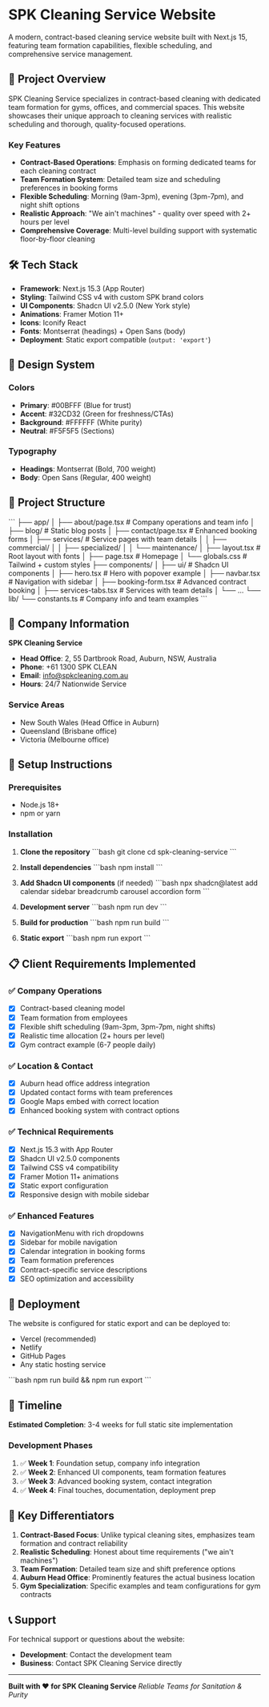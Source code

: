 # SPK Cleaning Service Website

A modern, contract-based cleaning service website built with Next.js 15, featuring team formation capabilities, flexible scheduling, and comprehensive service management.

## 🚀 Project Overview

SPK Cleaning Service specializes in contract-based cleaning with dedicated team formation for gyms, offices, and commercial spaces. This website showcases their unique approach to cleaning services with realistic scheduling and thorough, quality-focused operations.

### Key Features

- **Contract-Based Operations**: Emphasis on forming dedicated teams for each cleaning contract
- **Team Formation System**: Detailed team size and scheduling preferences in booking forms
- **Flexible Scheduling**: Morning (9am-3pm), evening (3pm-7pm), and night shift options
- **Realistic Approach**: "We ain't machines" - quality over speed with 2+ hours per level
- **Comprehensive Coverage**: Multi-level building support with systematic floor-by-floor cleaning

## 🛠 Tech Stack

- **Framework**: Next.js 15.3 (App Router)
- **Styling**: Tailwind CSS v4 with custom SPK brand colors
- **UI Components**: Shadcn UI v2.5.0 (New York style)
- **Animations**: Framer Motion 11+
- **Icons**: Iconify React
- **Fonts**: Montserrat (headings) + Open Sans (body)
- **Deployment**: Static export compatible (`output: 'export'`)

## 🎨 Design System

### Colors
- **Primary**: #00BFFF (Blue for trust)
- **Accent**: #32CD32 (Green for freshness/CTAs)
- **Background**: #FFFFFF (White purity)
- **Neutral**: #F5F5F5 (Sections)

### Typography
- **Headings**: Montserrat (Bold, 700 weight)
- **Body**: Open Sans (Regular, 400 weight)

## 📁 Project Structure

\`\`\`
├── app/
│   ├── about/page.tsx           # Company operations and team info
│   ├── blog/                    # Static blog posts
│   ├── contact/page.tsx         # Enhanced booking forms
│   ├── services/                # Service pages with team details
│   │   ├── commercial/
│   │   ├── specialized/
│   │   └── maintenance/
│   ├── layout.tsx               # Root layout with fonts
│   ├── page.tsx                 # Homepage
│   └── globals.css              # Tailwind + custom styles
├── components/
│   ├── ui/                      # Shadcn UI components
│   ├── hero.tsx                 # Hero with popover example
│   ├── navbar.tsx               # Navigation with sidebar
│   ├── booking-form.tsx         # Advanced contract booking
│   ├── services-tabs.tsx        # Services with team details
│   └── ...
└── lib/
    └── constants.ts             # Company info and team examples
\`\`\`

## 🏢 Company Information

**SPK Cleaning Service**
- **Head Office**: 2, 55 Dartbrook Road, Auburn, NSW, Australia
- **Phone**: +61 1300 SPK CLEAN
- **Email**: info@spkcleaning.com.au
- **Hours**: 24/7 Nationwide Service

### Service Areas
- New South Wales (Head Office in Auburn)
- Queensland (Brisbane office)
- Victoria (Melbourne office)

## 🔧 Setup Instructions

### Prerequisites
- Node.js 18+ 
- npm or yarn

### Installation

1. **Clone the repository**
   \`\`\`bash
   git clone <repository-url>
   cd spk-cleaning-service
   \`\`\`

2. **Install dependencies**
   \`\`\`bash
   npm install
   \`\`\`

3. **Add Shadcn UI components** (if needed)
   \`\`\`bash
   npx shadcn@latest add calendar sidebar breadcrumb carousel accordion form
   \`\`\`

4. **Development server**
   \`\`\`bash
   npm run dev
   \`\`\`

5. **Build for production**
   \`\`\`bash
   npm run build
   \`\`\`

6. **Static export**
   \`\`\`bash
   npm run export
   \`\`\`

## 📋 Client Requirements Implemented

### ✅ Company Operations
- [x] Contract-based cleaning model
- [x] Team formation from employees
- [x] Flexible shift scheduling (9am-3pm, 3pm-7pm, night shifts)
- [x] Realistic time allocation (2+ hours per level)
- [x] Gym contract example (6-7 people daily)

### ✅ Location & Contact
- [x] Auburn head office address integration
- [x] Updated contact forms with team preferences
- [x] Google Maps embed with correct location
- [x] Enhanced booking system with contract options

### ✅ Technical Requirements
- [x] Next.js 15.3 with App Router
- [x] Shadcn UI v2.5.0 components
- [x] Tailwind CSS v4 compatibility
- [x] Framer Motion 11+ animations
- [x] Static export configuration
- [x] Responsive design with mobile sidebar

### ✅ Enhanced Features
- [x] NavigationMenu with rich dropdowns
- [x] Sidebar for mobile navigation
- [x] Calendar integration in booking forms
- [x] Team formation preferences
- [x] Contract-specific service descriptions
- [x] SEO optimization and accessibility

## 🚀 Deployment

The website is configured for static export and can be deployed to:
- Vercel (recommended)
- Netlify
- GitHub Pages
- Any static hosting service

\`\`\`bash
npm run build && npm run export
\`\`\`

## 📅 Timeline

**Estimated Completion**: 3-4 weeks for full static site implementation

### Development Phases
1. ✅ **Week 1**: Foundation setup, company info integration
2. ✅ **Week 2**: Enhanced UI components, team formation features
3. ✅ **Week 3**: Advanced booking system, contact integration
4. ✅ **Week 4**: Final touches, documentation, deployment prep

## 🎯 Key Differentiators

1. **Contract-Based Focus**: Unlike typical cleaning sites, emphasizes team formation and contract reliability
2. **Realistic Scheduling**: Honest about time requirements ("we ain't machines")
3. **Team Formation**: Detailed team size and shift preference options
4. **Auburn Head Office**: Prominently features the actual business location
5. **Gym Specialization**: Specific examples and team configurations for gym contracts

## 📞 Support

For technical support or questions about the website:
- **Development**: Contact the development team
- **Business**: Contact SPK Cleaning Service directly

---

**Built with ❤️ for SPK Cleaning Service**
*Reliable Teams for Sanitation & Purity*
